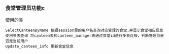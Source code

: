### 食堂管理员功能c
使用的类
```
SelectCanteenByName 根据session里的用户名查询对应管理的食堂,并显示食堂相应信息
使用多表查询 将canteen表和canteen_manager表通过食堂id进行多表连接，判断管理员是否是当前用户 
Update_canteen_info 更新食堂信息
```